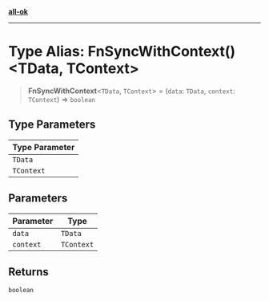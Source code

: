 [**all-ok**](../../README.md)

***

# Type Alias: FnSyncWithContext()\<TData, TContext\>

> **FnSyncWithContext**\<`TData`, `TContext`\> = (`data`: `TData`, `context`: `TContext`) => `boolean`

## Type Parameters

| Type Parameter |
| ------ |
| `TData` |
| `TContext` |

## Parameters

| Parameter | Type |
| ------ | ------ |
| `data` | `TData` |
| `context` | `TContext` |

## Returns

`boolean`
